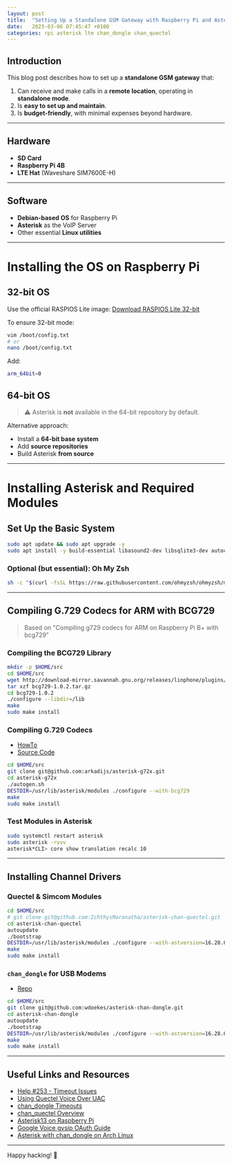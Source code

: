 ```yaml
---
layout: post
title:  "Setting Up a Standalone GSM Gateway with Raspberry Pi and Asterisk"
date:   2023-03-06 07:45:47 +0100
categories: rpi asterisk lte chan_dongle chan_quectel
---
```


## Introduction

This blog post describes how to set up a **standalone GSM gateway** that:

1. Can receive and make calls in a **remote location**, operating in **standalone mode**.
2. Is **easy to set up and maintain**.
3. Is **budget-friendly**, with minimal expenses beyond hardware.

---

## Hardware

- **SD Card**
- **Raspberry Pi 4B**
- **LTE Hat** (Waveshare SIM7600E-H)

---

## Software

- **Debian-based OS** for Raspberry Pi
- **Asterisk** as the VoIP Server
- Other essential **Linux utilities**

---

# Installing the OS on Raspberry Pi

## 32-bit OS

Use the official RASPIOS Lite image:
[Download RASPIOS Lite 32-bit](https://downloads.raspberrypi.org/raspios_lite_armhf/images/raspios_lite_armhf-2024-11-19/)

To ensure 32-bit mode:

```bash
vim /boot/config.txt
# or
nano /boot/config.txt
```

Add:
```bash
arm_64bit=0
```

## 64-bit OS

> ⚠️ Asterisk is **not** available in the 64-bit repository by default.

Alternative approach:
- Install a **64-bit base system**
- Add **source repositories**
- Build Asterisk **from source**

---

# Installing Asterisk and Required Modules

## Set Up the Basic System

```bash
sudo apt update && sudo apt upgrade -y
sudo apt install -y build-essential libasound2-dev libsqlite3-dev autoconf automake git zsh screen vim asterisk asterisk-dev mosh libtool pkg-config
```

### Optional (but essential): Oh My Zsh

```bash
sh -c "$(curl -fsSL https://raw.githubusercontent.com/ohmyzsh/ohmyzsh/master/tools/install.sh)"
```

---

## Compiling G.729 Codecs for ARM with BCG729

> Based on "Compiling g729 codecs for ARM on Raspberry Pi B+ with bcg729"

### Compiling the BCG729 Library

```bash
mkdir -p $HOME/src
cd $HOME/src
wget http://download-mirror.savannah.gnu.org/releases/linphone/plugins/sources/bcg729-1.0.2.tar.gz
tar xzf bcg729-1.0.2.tar.gz
cd bcg729-1.0.2
./configure --libdir=/lib
make
sudo make install 
```

### Compiling G.729 Codecs

- [HowTo](http://asterisk.hosting.lv/)
- [Source Code](https://github.com/arkadijs/asterisk-g72x)

```bash
cd $HOME/src 
git clone git@github.com:arkadijs/asterisk-g72x.git 
cd asterisk-g72x 
./autogen.sh 
DESTDIR=/usr/lib/asterisk/modules ./configure --with-bcg729 
make 
sudo make install
```

### Test Modules in Asterisk

```bash
sudo systemctl restart asterisk
sudo asterisk -rvvv
asterisk*CLI> core show translation recalc 10
```

---

## Installing Channel Drivers

### Quectel & Simcom Modules

```bash
cd $HOME/src
# git clone git@github.com:IchthysMaranatha/asterisk-chan-quectel.git
cd asterisk-chan-quectel
autoupdate
./bootstrap
DESTDIR=/usr/lib/asterisk/modules ./configure --with-astversion=16.28.0
make
sudo make install
```

### `chan_dongle` for USB Modems

- [Repo](https://github.com/wdoekes/asterisk-chan-dongle/)

```bash
cd $HOME/src
git clone git@github.com:wdoekes/asterisk-chan-dongle.git
cd asterisk-chan-dongle
autoupdate
./bootstrap 
DESTDIR=/usr/lib/asterisk/modules ./configure --with-astversion=16.28.0
make 
sudo make install
```

---

## Useful Links and Resources

- [Help #253 - Timeout Issues](https://github.com/bg111/asterisk-chan-dongle/issues/253)
- [Using Quectel Voice Over UAC](https://github.com/IchthysMaranatha/asterisk-chan-quectel/discussions/2)
- [chan_dongle Timeouts](https://github.com/bg111/asterisk-chan-dongle/issues/272)
- [chan_quectel Overview](https://github.com/IchthysMaranatha/asterisk-chan-quectel)
- [Asterisk13 on Raspberry Pi](https://blog.pztop.com/2016/11/01/Asterisk13-on-RaspberryPi3/)
- [Google Voice gvsip OAuth Guide](https://community.freepbx.org/t/how-to-guide-for-creating-oauth-credentials-for-google-voice-gvsip/51187/1)
- [Asterisk with chan_dongle on Arch Linux](https://www.adeleda.com/raspberry-pi-b-with-asterisk-and-chan_dongle-on-arch-linux-en.html)

---

Happy hacking! 🚀
